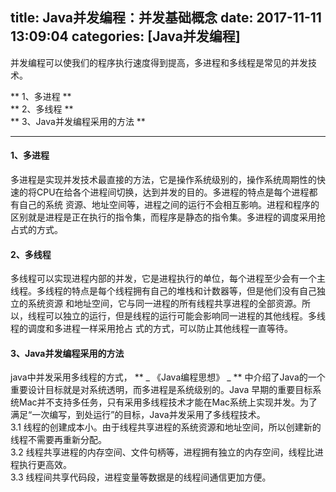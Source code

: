 title: Java并发编程：并发基础概念
date: 2017-11-11 13:09:04
categories: [Java并发编程]
------------------

并发编程可以使我们的程序执行速度得到提高，多进程和多线程是常见的并发技术。

** 1、多进程 **   
** 2、多线程 **   
** 3、Java并发编程采用的方法 **

* * *

####  1、多进程

多进程是实现并发技术最直接的方法，它是操作系统级别的，操作系统周期性的快速的将CPU在给各个进程间切换，达到并发的目的。多进程的特点是每个进程都有自己的系统
资源、地址空间等，进程之间的运行不会相互影响。进程和程序的区别就是进程是正在执行的指令集，而程序是静态的指令集。多进程的调度采用抢占式的方式。

####  2、多线程

多线程可以实现进程内部的并发，它是进程执行的单位，每个进程至少会有一个主线程。多线程的特点是每个线程拥有自己的堆栈和计数器等，但是他们没有自己独立的系统资源
和地址空间，它与同一进程的所有线程共享进程的全部资源。所以，线程可以独立的运行，但是线程的运行可能会影响同一进程的其他线程。多线程的调度和多进程一样采用抢占
式的方式，可以防止其他线程一直等待。

####  3、Java并发编程采用的方法

java中并发采用多线程的方式， ** _ 《Java编程思想》 _ ** 中介绍了Java的一个重要设计目标就是对系统透明，而多进程是系统级别的。Java
早期的重要目标系统Mac并不支持多任务，只有采用多线程技术才能在Mac系统上实现并发。为了满足“一次编写，到处运行”的目标，Java并发采用了多线程技术。  
3.1 线程的创建成本小。由于线程共享进程的系统资源和地址空间，所以创建新的线程不需要再重新分配。  
3.2 线程共享进程的内存空间、文件句柄等，进程拥有独立的内存空间，线程比进程执行更高效。  
3.3 线程间共享代码段，进程变量等数据是的线程间通信更加方便。

